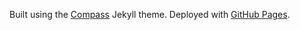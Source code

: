Built using the [Compass](https://github.com/excentris/compass/) Jekyll theme. 
Deployed with [GitHub Pages](https://pages.github.com/).
